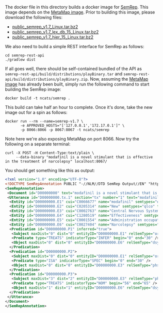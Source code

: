 The docker file in this directory builds a docker image for
[SemRep](https://semrep.nlm.nih.gov/). This image depends on the
[MetaMap image](../metamap). Prior to building this image, please
download the following files:

+ [public_semrep_v1.7_Linux.tar.bz2](https://semrep.nlm.nih.gov/download/public_semrep_v1.7_Linux.tar.bz2)
+ [public_semrep_v1.7_lex_db_15_Linux.tar.bz2](https://semrep.nlm.nih.gov/download/public_semrep_v1.7_lex_db_15_Linux.tar.bz2)
+ [public_semrep_v1.7_hier_15_Linux.tar.bz2](https://semrep.nlm.nih.gov/download/public_semrep_v1.7_hier_15_Linux.tar.bz2)

We also need to build a simple REST interface for SemRep as follows:

```
cd semrep-rest-api
./gradlew dist
```

If all goes well, there should be self-contained bundled of the
API as ```semrep-rest-api/build/distributions/playBinary.tar``` and
```semrep-rest-api/build/distributions/playBinary.zip```. Now,
assuming the [MetaMap image](../metamap) has already been built, 
simply run the following command to start building the SemRep image:

```
docker build -t ncats/semrep .
```

This build can take half an hour to complete. Once it's done, take the
new image out for a spin as follows:

```
docker run --rm --name=semrep-v1.7 \
       -e APPROVED_HOSTS="['127.0.0.1','172.17.0.1']" \
       -p 8066:8066 -p 8067:8067 -t ncats/semrep
```

Note here we're also exposing MetaMap on port 8066. Now try the
following on a separate terminal:

```
curl -X POST -H Content-Type:text/plain \
     --data-binary "modafinil is a novel stimulant that is effective in the treatment of narcolepsy" localhost:8067/
```

You should get something like this as output:

```xml
<?xml version="1.0" encoding="UTF-8"?>
<!DOCTYPE SemRepAnnotation PUBLIC "-//NLM//DTD SemRep Output//EN" "http://semrep.nlm.nih.gov/DTD/SemRepXML_v1.7.dtd">
<SemRepAnnotation>
 <Document id="D00000000" text="modafinil is a novel stimulant that is effective in the treatment of narcolepsy" >
 <Utterance id="D00000000.tx.1" section="tx" number="1" text="modafinil is a novel stimulant that is effective in the treatment of narcolepsy">
  <Entity id="D00000000.E1" cui="C0066677" name="modafinil" semtypes="orch,phsu" text="modafinil" score="1000" begin="0" end="9" />
  <Entity id="D00000000.E2" cui="C0205314" name="New" semtypes="qlco" text="novel" score="888" begin="15" end="20" />
  <Entity id="D00000000.E3" cui="C0002763" name="Central Nervous System Stimulants" semtypes="phsu" text="stimulant" score="888" begin="21" end="30" />
  <Entity id="D00000000.E4" cui="C1280519" name="Effectiveness" semtypes="qlco" text="effective" score="1000" begin="39" end="48" />
  <Entity id="D00000000.E5" cui="C0001554" name="Administration occupational activities" semtypes="ocac" text="treatment" score="1000" begin="56" end="65" />
  <Entity id="D00000000.E6" cui="C0027404" name="Narcolepsy" semtypes="dsyn" text="narcolepsy" score="1000" begin="69" end="79" />
  <Predication id="D00000000.P1" inferred="true">
   <Subject maxDist="0" dist="0" entityID="D00000000.E1" relSemType="orch" />
   <Predicate type="TREATS" indicatorType="INFER" begin="0" end="30" />
   <Object maxDist="0" dist="0" entityID="D00000000.E6" relSemType="dsyn" />
  </Predication>
  <Predication id="D00000000.P2">
   <Subject maxDist="0" dist="0" entityID="D00000000.E1" relSemType="orch" />
   <Predicate type="ISA" indicatorType="SPEC" begin="0" end="30" />
   <Object maxDist="0" dist="0" entityID="D00000000.E3" relSemType="phsu" />
  </Predication>
  <Predication id="D00000000.P3">
   <Subject maxDist="3" dist="2" entityID="D00000000.E3" relSemType="phsu" />
   <Predicate type="TREATS" indicatorType="NOM" begin="56" end="65" />
   <Object maxDist="1" dist="1" entityID="D00000000.E6" relSemType="dsyn" />
  </Predication>
 </Utterance>
</Document>
</SemRepAnnotation>
```
